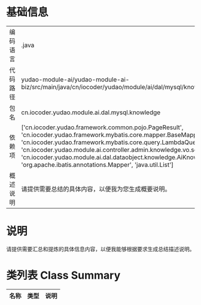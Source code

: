 # 基础信息

|      |      |
|------|------|
| 编码语言 | .java |
| 代码路径 | yudao-module-ai/yudao-module-ai-biz/src/main/java/cn/iocoder/yudao/module/ai/dal/mysql/knowledge/AiKnowledgeSegmentMapper.java |
| 包名 | cn.iocoder.yudao.module.ai.dal.mysql.knowledge |
| 依赖项 | ['cn.iocoder.yudao.framework.common.pojo.PageResult', 'cn.iocoder.yudao.framework.mybatis.core.mapper.BaseMapperX', 'cn.iocoder.yudao.framework.mybatis.core.query.LambdaQueryWrapperX', 'cn.iocoder.yudao.module.ai.controller.admin.knowledge.vo.segment.AiKnowledgeSegmentPageReqVO', 'cn.iocoder.yudao.module.ai.dal.dataobject.knowledge.AiKnowledgeSegmentDO', 'org.apache.ibatis.annotations.Mapper', 'java.util.List'] |
| 概述说明 | 请提供需要总结的具体内容，以便我为您生成概要说明。 |

# 说明

请提供需要汇总和提炼的具体信息内容，以便我能够根据要求生成总结描述说明。

# 类列表 Class Summary

| 名称   | 类型  | 说明 |
|-------|------|-------------|




